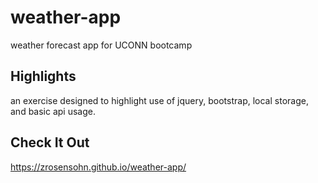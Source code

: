 # weather-app
weather forecast app for UCONN bootcamp

## Highlights
an exercise designed to highlight use of jquery, bootstrap, local storage, and basic api usage.

## Check It Out
https://zrosensohn.github.io/weather-app/
